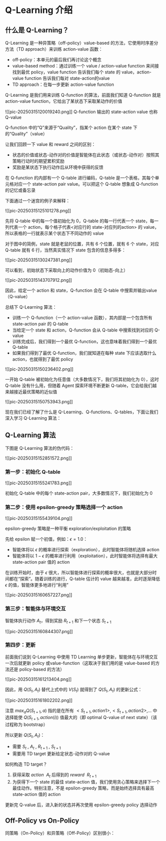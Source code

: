 # Q-Learning 介绍

## 什么是 Q-Learning？

Q-Learning 是一种异策略（off-policy）value-based 的方法，它使用时序差分方法（TD approach）来训练 action-value 函数：
- off-policy：本单元的最后我们再讨论这个概念
- value-based method：通过训练一个 value / action-value function 来间接找到最优 policy，value function 告诉我们每个 state 的 value，action-value function 告诉我们每对 state-action的value
- TD approach：在每一步更新 action-value function

Q-Learning 是我们用来训练 Q-function 的算法，前面我们知道 Q-function 就是 action-value function，它给出了某状态下采取某动作的价值

![[pic-20250315120019240.png]]
Q-function 输出的 state-action value 也称 Q-value

Q-function 中的“Q”来源于“Quality”，指某个 action 在某个 state 下的“Quality”（value）

让我们回顾一下 value 和 reward 之间的区别：

- 状态的价值或状态-动作对的价值是智能体在此状态（或状态-动作对）按照其策略行动时的期望累积奖励
- 奖励是某状态下执行动作后从环境中获得的反馈

在 Q-function 的内部有一个 Q-table 进行编码，Q-table 是一个表格，其每个单元格对应一个 state-action pair value。可以把这个 Q-table 想象成 Q-function 的记忆或备忘录

下面通过一个迷宫的例子来解释：

![[pic-20250315125101278.png]]

先将 Q-table 中的每一个值初始化为 0，Q-table 的每一行代表一个 state，每一列代表一个 action，每个格子代表<对应行的 state-对应列的action> 的 value，所以表格的一行就表示某个状态下不同动作的 value

对于图中的简例，state 就是老鼠的位置，共有 6 个位置，就有 6 个 state，对应 Q-table 就有 6 行，当然真实情况下 state 包含的信息多得多：

![[pic-20250315130247381.png]]

可以看到，初始状态下采取向上的动作价值为 0（初始态-向上）

![[pic-20250315143707912.png]]

因此，给定一个 action 和 state，Q-function 会在 Q-table 中搜索并输出value（Q-value）

总结下 Q-Learning 算法：

- 训练一个 Q-function（一个 action-value 函数），其内部是一个包含所有 state-action pair 的 Q-table
- 当给定一个 state 和 action，Q-function 会从 Q-table 中搜索找到对应的 Q-value
- 训练完成后，我们得到一个最优 Q-function，这也意味着我们得到一个最优 Q-table
- 如果我们得到了最优 Q-function，我们就知道在每种 state 下应该选取什么 action，也就得到了最优 policy

![[pic-20250315150236402.png]]

一开始 Q-table 被初始化为任意值（大多数情况下，我们将其初始化为 0），这时 Q-table 没有什么用，但随着 Agent 探索环境不断更新 Q-table，它会给我们越来越接近最优策略的近似值

![[pic-20250315150753943.png]]

现在我们已经了解了什么是 Q-Learning、Q-functions、Q-tables，下面让我们深入学习 Q-Learning 算法：

## Q-Learning 算法

下图是 Q-Learning 算法的伪代码：

![[pic-20250315152851572.png]]

### 第一步：初始化 Q-table

![[pic-20250315155241783.png]]

初始化 Q-table 中的每个 state-action pair，大多数情况下，我们初始化为 0

### 第二步：使用 epsilon-greedy 策略选择一个 action

![[pic-20250315155439104.png]]

epsilon-greedy 策略是一种平衡 exploration/exploitation 的策略

先给 epsilon 赋一个初值，例如：$\epsilon=1.0$：
- 智能体将以 $\epsilon$ 的概率进行探索（exploration），此时智能体将随机选择 action
- 智能体将以 $1-\epsilon$ 的概率进行利用（exploitation），此时智能体将选择有最大 state-action pair 值的 action

在训练开始时，由于 $\epsilon$ 很大，所以智能体进行探索的概率很大，也就是大部分时间都在“探索”。随着训练的进行，Q-table 估计的 value 越来越准，此时逐渐降低 $\epsilon$ 的值，智能体更多地进行“利用”

![[pic-20250315160657227.png]]

### 第三步：智能体与环境交互

智能体执行动作 $A_{t}$，得到奖励 $R_{t+1}$ 和下一个状态 $S_{t+1}$

![[pic-20250315160844307.png]]

### 第四步：更新

前面我们说到 Q-Learning 中使用 TD Learning 单步更新，智能体在与环境交互一次后就更新 policy 或value-function（这取决于我们用的是 value-based 的方法还是 policy-based 的方法）

![[pic-20250315161213404.png]]

因此，用 $Q\left(S_{t}, A_{t}\right)$ 替代上式中的 $V(S_{t})$ 就得到了 $Q\left(S_{t}, A_{t}\right)$ 的更新公式：

![[pic-20250315161802202.png]]

注意 $max_{a}Q\left(S_{t+1},a\right)$ 指的是在所有 $<S_{t+1}, action1>,<S_{t+1}, action2>,\dots$ 中选择能使 $Q\left(S_{t+1}, action(i)\right)$ 值最大的（即 optimal Q-value of next state）（该过程称为 bootstrap）

所以更新 $Q\left(S_{t},A_{t}\right)$：
- 需要 $S_{t}\ , \ A_{t}\ ,\ R_{t+1}\ ,\ S_{t+1}$
- 需要用 TD target 更新给定状态-动作对的 Q-value

如何构造 TD target？
1. 获得采取 $action \ \ A_{t}$ 后得到的 $reward \ \ R_{t+1}$
2. 为获得下一个 state 的最佳 state-action 值，我们使用贪心策略来选择下一个最佳动作。特别注意，不是 epsilon-greedy 策略，而是始终选择具有最高 state-action 值的 action

更新完 Q-value 后，进入新的状态并再次使用 epsilon-greedy policy 选择动作

## Off-Policy vs On-Policy

同策略（On-Policy）和异策略（Off-Policy）区别很小：


